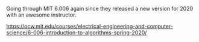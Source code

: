 Going through MIT 6.006 again since they released a new version for 2020 with an awesome instructor.

https://ocw.mit.edu/courses/electrical-engineering-and-computer-science/6-006-introduction-to-algorithms-spring-2020/